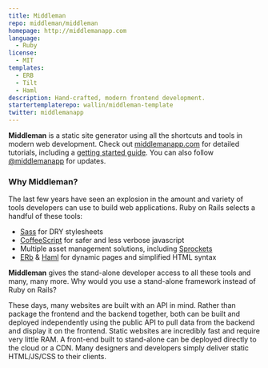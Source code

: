 ```yaml
---
title: Middleman
repo: middleman/middleman
homepage: http://middlemanapp.com
language:
  - Ruby
license:
  - MIT
templates:
  - ERB
  - Tilt
  - Haml
description: Hand-crafted, modern frontend development.
startertemplaterepo: wallin/middleman-template
twitter: middlemanapp
---
```


**Middleman** is a static site generator using all the shortcuts and tools in modern web development. Check out [middlemanapp.com](http://middlemanapp.com/) for detailed tutorials, including a [getting started guide](http://middlemanapp.com/basics/getting-started/). You can also follow [@middlemanapp](https://twitter.com/middlemanapp) for updates.

### Why Middleman?

The last few years have seen an explosion in the amount and variety of tools developers can use to build web applications. Ruby on Rails selects a handful of these tools:

- [Sass](http://sass-lang.com/) for DRY stylesheets
- [CoffeeScript](http://coffeescript.org/) for safer and less verbose javascript
- Multiple asset management solutions, including [Sprockets](https://github.com/sstephenson/sprockets)
- [ERb](http://ruby-doc.org/stdlib-2.0.0/libdoc/erb/rdoc/ERB.html) & [Haml](http://haml.info/) for dynamic pages and simplified HTML syntax

**Middleman** gives the stand-alone developer access to all these tools and many, many more. Why would you use a stand-alone framework instead of Ruby on Rails?

These days, many websites are built with an API in mind. Rather than package the frontend and the backend together, both can be built and deployed independently using the public API to pull data from the backend and display it on the frontend. Static websites are incredibly fast and require very little RAM. A front-end built to stand-alone can be deployed directly to the cloud or a CDN. Many designers and developers simply deliver static HTML/JS/CSS to their clients.
